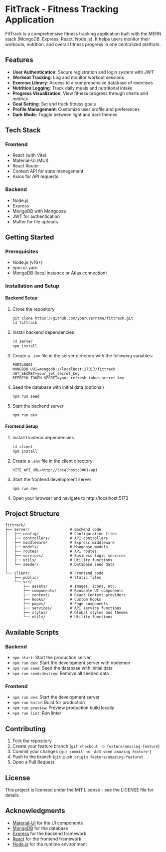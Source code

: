 # FitTrack - Fitness Tracking Application

FitTrack is a comprehensive fitness tracking application built with the MERN stack (MongoDB, Express, React, Node.js). It helps users monitor their workouts, nutrition, and overall fitness progress in one centralized platform.

## Features

- **User Authentication**: Secure registration and login system with JWT
- **Workout Tracking**: Log and monitor workout sessions
- **Exercise Library**: Access to a comprehensive database of exercises
- **Nutrition Logging**: Track daily meals and nutritional intake
- **Progress Visualization**: View fitness progress through charts and metrics
- **Goal Setting**: Set and track fitness goals
- **Profile Management**: Customize user profile and preferences
- **Dark Mode**: Toggle between light and dark themes

## Tech Stack

### Frontend
- React (with Vite)
- Material-UI (MUI)
- React Router
- Context API for state management
- Axios for API requests

### Backend
- Node.js
- Express
- MongoDB with Mongoose
- JWT for authentication
- Multer for file uploads

## Getting Started

### Prerequisites
- Node.js (v16+)
- npm or yarn
- MongoDB (local instance or Atlas connection)

### Installation and Setup

#### Backend Setup
1. Clone the repository
   ```bash
   git clone https://github.com/yourusername/fittrack.git
   cd fittrack
   ```

2. Install backend dependencies
   ```bash
   cd server
   npm install
   ```

3. Create a `.env` file in the server directory with the following variables:
   ```
   PORT=8001
   MONGODB_URI=mongodb://localhost:27017/fittrack
   JWT_SECRET=your_jwt_secret_key
   REFRESH_TOKEN_SECRET=your_refresh_token_secret_key
   ```

4. Seed the database with initial data (optional)
   ```bash
   npm run seed
   ```

5. Start the backend server
   ```bash
   npm run dev
   ```

#### Frontend Setup
1. Install frontend dependencies
   ```bash
   cd client
   npm install
   ```

2. Create a `.env` file in the client directory:
   ```
   VITE_API_URL=http://localhost:8001/api
   ```

3. Start the frontend development server
   ```bash
   npm run dev
   ```

4. Open your browser and navigate to http://localhost:5173

## Project Structure

```
fittrack/
├── server/                  # Backend code
│   ├── config/              # Configuration files
│   ├── controllers/         # API controllers
│   ├── middleware/          # Express middleware
│   ├── models/              # Mongoose models
│   ├── routes/              # API routes
│   ├── services/            # Business logic services
│   ├── utils/               # Utility functions
│   └── seeder/              # Database seed data
│
└── client/                  # Frontend code
    ├── public/              # Static files
    └── src/
        ├── assets/          # Images, icons, etc.
        ├── components/      # Reusable UI components
        ├── context/         # React Context providers
        ├── hooks/           # Custom hooks
        ├── pages/           # Page components
        ├── services/        # API service functions
        ├── styles/          # Global styles and themes
        └── utils/           # Utility functions
```

## Available Scripts

### Backend
- `npm start`: Start the production server
- `npm run dev`: Start the development server with nodemon
- `npm run seed`: Seed the database with initial data
- `npm run seed:destroy`: Remove all seeded data

### Frontend
- `npm run dev`: Start the development server
- `npm run build`: Build for production
- `npm run preview`: Preview production build locally
- `npm run lint`: Run linter

## Contributing

1. Fork the repository
2. Create your feature branch (`git checkout -b feature/amazing-feature`)
3. Commit your changes (`git commit -m 'Add some amazing feature'`)
4. Push to the branch (`git push origin feature/amazing-feature`)
5. Open a Pull Request

## License

This project is licensed under the MIT License - see the LICENSE file for details.

## Acknowledgments

- [Material-UI](https://mui.com/) for the UI components
- [MongoDB](https://www.mongodb.com/) for the database
- [Express](https://expressjs.com/) for the backend framework
- [React](https://reactjs.org/) for the frontend framework
- [Node.js](https://nodejs.org/) for the runtime environment
